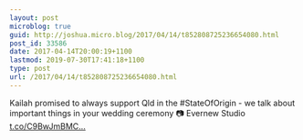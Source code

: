 ```yaml
---
layout: post
microblog: true
guid: http://joshua.micro.blog/2017/04/14/t852808725236654080.html
post_id: 33586
date: 2017-04-14T20:00:19+1100
lastmod: 2019-07-30T17:41:18+1100
type: post
url: /2017/04/14/t852808725236654080.html
---
```

Kailah promised to always support Qld in the #StateOfOrigin - we talk about important things in your wedding ceremony 📷 Evernew Studio [t.co/C9BwJmBMC...](https://t.co/C9BwJmBMCD)
